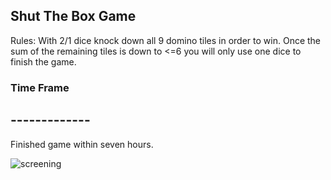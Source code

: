 Shut The Box Game
-----------------
Rules: With 2/1 dice knock down all 9 domino tiles in order to win.
Once the sum of the remaining tiles is down to <=6 you will only use one
dice to finish the game.


### Time Frame
## -------------
Finished game within seven hours. 


![screening](https://user-images.githubusercontent.com/42700427/179319774-3b00f51d-4375-487d-b545-d380dc984c5b.gif)
